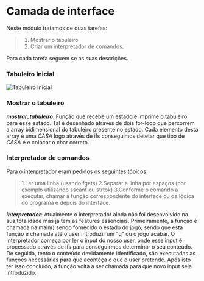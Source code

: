 # Camada de interface
Neste módulo tratamos de duas tarefas:

> 1. Mostrar o tabuleiro
> 2. Criar um interpretador de comandos.

Para cada tarefa seguem se as suas descrições.

### Tabuleiro Inicial

<img src="https://github.com/andreubita/li2-201920/blob/master/relatorios/guiao5/tabuleiro_incial.png" align="center" alt="Tabuleiro Inicial">

### Mostrar o tabuleiro

***mostrar_tabuleiro***:
Função que recebe um estado e imprime o tabuleiro para esse estado.
Tal é desenhado através de dois for-loop que percorrem a array bidimensional do tabuleiro presente no estado.
Cada elemento desta array é uma *CASA* logo através de ifs conseguimos detetar que tipo de *CASA* é e colocar o char correto.

### Interpretador de comandos

Para o interpretador eram pedidos os seguintes tópicos:
   
> 1.Ler uma linha (usando fgets)
> 2.Separar a linha por espaços (por exemplo utilizando sscanf ou strtok)
> 3.Conforme o comando a executar, chamar a função correspondente do interface ou da lógica
> do programa e depois do interface.
    
***interpretador***:
Atualmente o interpretador ainda não foi desenvolvido na sua totalidade mas já tem as features essenciais.
Primeiramente, a função é chamada na main() sendo fornecido o estado do jogo, sendo que esta função é chamada até o
user introduzir um "q" ou o jogo acabar.
O interpretador começa por ler o input do nosso user, onde esse input é processado através de ifs para conseguirmos
determinar o seu conteúdo.
De seguida, tento o conteúdo devidamente identificado, são executadas as funções necessárias para que aconteça o que o user
pretende.
Após isto ter isso concluído, a função volta a ser chamada para que novo input seja introduzido.
